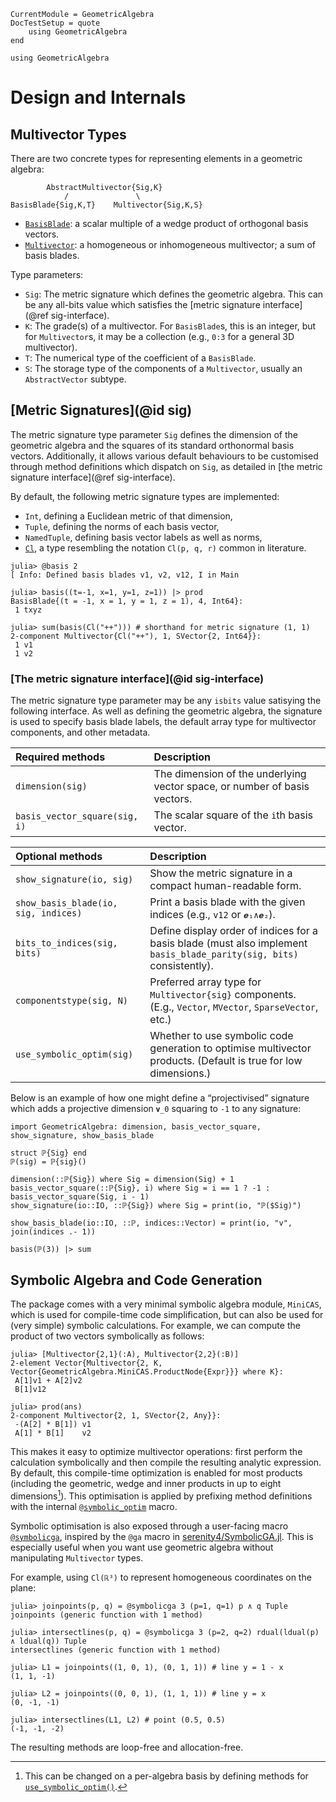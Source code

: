 ```@meta
CurrentModule = GeometricAlgebra
DocTestSetup = quote
	using GeometricAlgebra
end
```

```@setup ga
using GeometricAlgebra
```

# Design and Internals

## Multivector Types


There are two concrete types for representing elements in a geometric algebra:

```
        AbstractMultivector{Sig,K}
            /               \
BasisBlade{Sig,K,T}    Multivector{Sig,K,S}
```

- [`BasisBlade`](@ref): a scalar multiple of a wedge product of orthogonal basis vectors.
- [`Multivector`](@ref): a homogeneous or inhomogeneous multivector; a sum of basis blades.

Type parameters:

- `Sig`: The metric signature which defines the geometric algebra. This can be any
   all-bits value which satisfies the [metric signature interface](@ref sig-interface).
- `K`: The grade(s) of a multivector. For `BasisBlade`s, this is an integer, but for `Multivector`s, it may be a collection (e.g., `0:3` for a general 3D multivector).
- `T`: The numerical type of the coefficient of a `BasisBlade`.
- `S`: The storage type of the components of a `Multivector`, usually an `AbstractVector` subtype.


## [Metric Signatures](@id sig)

The metric signature type parameter `Sig` defines the dimension of the geometric algebra and the squares of its standard orthonormal basis vectors.
Additionally, it allows various default behaviours to be customised through method definitions which dispatch on `Sig`, as detailed in [the metric signature interface](@ref sig-interface).

By default, the following metric signature types are implemented:
- `Int`, defining a Euclidean metric of that dimension,
- `Tuple`, defining the norms of each basis vector,
- `NamedTuple`, defining basis vector labels as well as norms,
- [`Cl`](@ref), a type resembling the notation ``Cl(p, q, r)`` common in literature.

```jldoctest
julia> @basis 2
[ Info: Defined basis blades v1, v2, v12, I in Main

julia> basis((t=-1, x=1, y=1, z=1)) |> prod
BasisBlade{(t = -1, x = 1, y = 1, z = 1), 4, Int64}:
 1 txyz

julia> sum(basis(Cl("++"))) # shorthand for metric signature (1, 1)
2-component Multivector{Cl("++"), 1, SVector{2, Int64}}:
 1 v1
 1 v2
```


### [The metric signature interface](@id sig-interface)


The metric signature type parameter may be any `isbits` value satisying the following interface.
As well as defining the geometric algebra, the signature is used to specify basis blade labels, the default array type for multivector components, and other metadata.

| Required methods | Description |
|:-----------------|:------------|
| `dimension(sig)` | The dimension of the underlying vector space, or number of basis vectors.
| `basis_vector_square(sig, i)` | The scalar square of the `i`th basis vector. |

| Optional methods | Description |
|:-----------------|:------------|
| `show_signature(io, sig)` | Show the metric signature in a compact human-readable form.
| `show_basis_blade(io, sig, indices)` | Print a basis blade with the given indices (e.g., `v12` or `𝒆₁∧𝒆₂`).
| `bits_to_indices(sig, bits)` | Define display order of indices for a basis blade (must also implement `basis_blade_parity(sig, bits)` consistently).
| `componentstype(sig, N)` | Preferred array type for `Multivector{sig}` components. (E.g., `Vector`, `MVector`, `SparseVector`, etc.)
| `use_symbolic_optim(sig)` | Whether to use symbolic code generation to optimise multivector products. (Default is true for low dimensions.)


Below is an example of how one might define a “projectivised” signature which adds a projective dimension ``𝐯_0`` squaring to ``-1`` to any signature:
```@example ga
import GeometricAlgebra: dimension, basis_vector_square, show_signature, show_basis_blade

struct ℙ{Sig} end
ℙ(sig) = ℙ{sig}()

dimension(::ℙ{Sig}) where Sig = dimension(Sig) + 1
basis_vector_square(::ℙ{Sig}, i) where Sig = i == 1 ? -1 : basis_vector_square(Sig, i - 1)
show_signature(io::IO, ::ℙ{Sig}) where Sig = print(io, "ℙ($Sig)")

show_basis_blade(io::IO, ::ℙ, indices::Vector) = print(io, "v", join(indices .- 1))

basis(ℙ(3)) |> sum
```


## Symbolic Algebra and Code Generation

The package comes with a very minimal symbolic algebra module, `MiniCAS`, which is used for compile-time code simplification, but can also be used for (very simple) symbolic calculations.
For example, we can compute the product of two vectors symbolically as follows:

```jldoctest
julia> [Multivector{2,1}(:A), Multivector{2,2}(:B)]
2-element Vector{Multivector{2, K, Vector{GeometricAlgebra.MiniCAS.ProductNode{Expr}}} where K}:
 A[1]v1 + A[2]v2
 B[1]v12

julia> prod(ans)
2-component Multivector{2, 1, SVector{2, Any}}:
 -(A[2] * B[1]) v1
 A[1] * B[1]    v2
```

This makes it easy to optimize multivector operations: first perform the calculation symbolically and then compile the resulting analytic expression. By default, this compile-time optimization is enabled for most products (including the geometric, wedge and inner products in up to eight dimensions[^1]).
This optimisation is applied by prefixing method definitions with the internal [`@symbolic_optim`](@ref) macro.

[^1]: This can be changed on a per-algebra basis by defining methods for [`use_symbolic_optim()`](@ref).

Symbolic optimisation is also exposed through a user-facing macro [`@symbolicga`](@ref), inspired by the `@ga` macro in [serenity4/SymbolicGA.jl](https://github.com/serenity4/SymbolicGA.jl).
This is especially useful when you want use geometric algebra without manipulating `Multivector` types.

For example, using ``Cl(ℝ³)`` to represent homogeneous coordinates on the plane:
```jldoctest
julia> joinpoints(p, q) = @symbolicga 3 (p=1, q=1) p ∧ q Tuple
joinpoints (generic function with 1 method)

julia> intersectlines(p, q) = @symbolicga 3 (p=2, q=2) rdual(ldual(p) ∧ ldual(q)) Tuple
intersectlines (generic function with 1 method)

julia> L1 = joinpoints((1, 0, 1), (0, 1, 1)) # line y = 1 - x
(1, 1, -1)

julia> L2 = joinpoints((0, 0, 1), (1, 1, 1)) # line y = x
(0, -1, -1)

julia> intersectlines(L1, L2) # point (0.5, 0.5)
(-1, -1, -2)

```
The resulting methods are loop-free and allocation-free.

